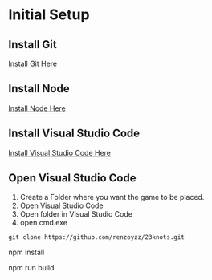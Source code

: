 # Initial Setup

## Install Git
[Install Git Here](https://github.com/git-for-windows/git/releases/download/v2.10.1.windows.1/Git-2.10.1-64-bit.exe)

## Install Node
[Install Node Here](https://nodejs.org/dist/v7.0.0/node-v7.0.0-x64.msi)

## Install Visual Studio Code
[Install Visual Studio Code Here](https://code.visualstudio.com/docs/?dv=win)


## Open Visual Studio Code
1. Create a Folder where you want the game to be placed.
1. Open Visual Studio Code
1. Open folder in Visual Studio Code
1. open cmd.exe

```
git clone https://github.com/renzoyzz/23knots.git

```


npm install

npm run build